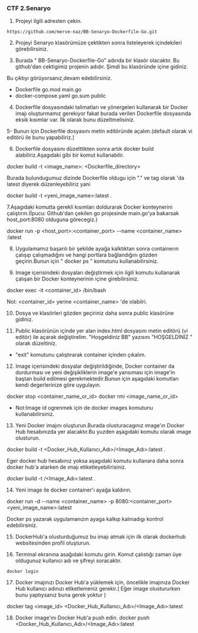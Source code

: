 ### CTF 2.Senaryo

1. Projeyi ilgili adresten çekin.
```
https://github.com/merve-naz/BB-Senaryo-Dockerfile-Go.git 
```
2. Projeyi Senaryo klasörümüze çektikten sonra listeleyerek içindekileri görebilirsiniz.

3. Burada " BB-Senaryo-Dockerfile-Go" adında bir klasör olacaktır. Bu github'dan cektigimiz projenin adıdır. Şimdi bu klasöründe içine gidiniz.

Bu çıktıyı görüyorsanız,devam edebilirsiniz.
- Dockerfile                  go.mod       main.go 
- docker-compose.yaml         go.sum       public

4. Dockerfile dosyasındaki talimatları ve yönergeleri kullanarak bir Docker imajı oluşturmamız gerekiyor fakat burada verilen Dockerfile dosyasında eksik kısımlar var. İlk olarak bunu düzeltmelisiniz.

5- Bunun için Dockerfile dosyasını metin editöründe açalım.(default olarak vi editörü ile bunu yapabiliriz.)

6. Dockerfile dosyasını düzelttikten sonra artık docker build alabiliriz.Aşagıdaki gibi bir komut kullanabilir.

docker build -t <image_name>:<tag> <Dockerfile_directory>

Burada  bulundugumuz dizinde Dockerfile oldugu için "." ve tag olarak 'da latest diyerek düzenleyebiliriz yani 

docker build -t <yeni_image_name>:latest . 


7.Aşagıdaki komutta  gerekli kısımları doldurarak  Docker konteynerini çalıştırın.(İpucu: Github'dan çekilen go projesinde main.go'ya bakarsak host_port:8080 olduguna görecegiz.)

docker run -p  <host_port>:<container_port>  --name <container_name> <image-ismi>:latest

8. Uygulamamız başarılı bir şekilde ayağa kalktıktan sonra containerın çalışıp çalışmadığını ve hangi portlara bağlandığını gözden geçirin.Bunun için " docker ps " komutunu kullanabilirsiniz.


9. Image içerisindeki dosyaları değiştirmek için ilgili komutu kullanarak çalışan bir Docker konteynerinin içine girebilirsiniz.

docker exec -it <container_id> /bin/bash

Not: <container_id> yerine  <container_name> 'de olabilri.

10. Dosya ve klasörleri gözden geçiriniz daha sonra public klasörüne gidiniz.

11. Public klasörünün içinde yer alan index.html dosyasını metin editörü (vi editör) ile açarak değiştirelim. "Hoşgeldiniz BB" yazısını "HOŞGELDİNİZ " olarak düzeltiniz.

- "exit" komutunu çalıştırarak container içinden çıkalım. 

12. Image içerisindeki dosyalar değiştirildiğinde, Docker container da  durdurması ve yeni değişikliklerin image'e yansıması için image'in baştan build edilmesi  gerekmektedir.Bunun için aşagıdaki komutları kendi degerlerinize göre uygulayın.

docker stop <container_name_or_id>
docker rmi <image_name_or_id>

* Not:Image id ogrenmek için de docker ımages komutunu kullanabilirsiniz.

13. Yeni Docker imajını oluşturun.Burada  olusturacagınız ımage'ın Docker Hub hesabınızda  yer alacaktır.Bu yuzden aşagıdaki komutu olarak  ımage olusturun.

docker build -t <Docker_Hub_Kullanıcı_Adı>/<Image_Adı>:latest .

Eger docker hub hesabınız yoksa aşagıdaki komutu kullanara daha sonra docker hub'a atarken de ımajı etiketleyebilirisiniz.

docker build -t /<Image_Adı>:latest .

14. Yeni image ile docker container'ı ayağa kaldırın.

docker run -d --name <container_name> -p 8080:<container_port> <yeni_image_name>:latest

Docker ps yazarak uygulamanızın ayaga kalkıp kalmadıgı  kontrol edebilirsiniz.

15. DockerHub'a olusturduğumuz bu imajı atmak için ilk olarak dockerhub websitesinden profil oluşturun.

16. Terminal ekranına asağıdaki komutu girin. Komut çalıstığı zaman üye oldugunuz kullanıcı adı ve şifreyi soracaktır.
``` 
docker login
```
17. Docker imajınızı Docker Hub'a yüklemek için, öncelikle imajınıza Docker Hub kullanıcı adınızı etiketlemeniz gerekir.( Eğer image olustururken bunu yaptıysanız buna gerek yoktur )


docker tag <image_id> <Docker_Hub_Kullanıcı_Adı>/<Image_Adı>:latest


18. Docker image'ını Docker Hub'a push edin.
docker push <Docker_Hub_Kullanıcı_Adı>/<Image_Adı>:latest
